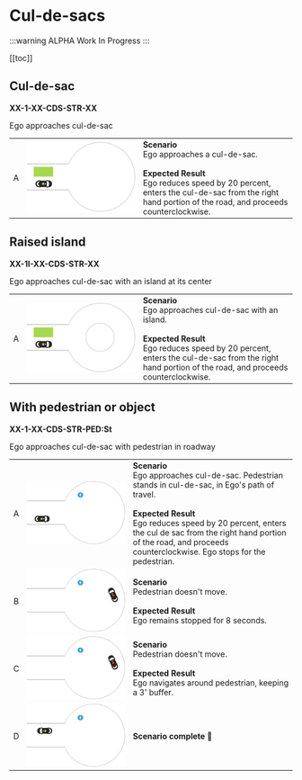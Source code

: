 # Cul-de-sacs

:::warning ALPHA
Work In Progress
:::

[[toc]]

## Cul-de-sac
**XX-1-XX-CDS-STR-XX**

Ego approaches cul-de-sac

|      |     |     |
| :--: | --- | --- |
| A    | ![CDS-01](./images/CDS-01.png) | **Scenario** <br> Ego approaches a cul-de-sac. <br><br> **Expected Result** <br> Ego reduces speed by 20 percent, enters the cul-de-sac from the right hand portion of the road, and proceeds counterclockwise. |

## Raised island
**XX-1I-XX-CDS-STR-XX**

Ego approaches cul-de-sac with an island at its center

|      |     |     |
| :--: | --- | --- |
| A    | ![CDS-02](./images/CDS-02.png) | **Scenario** <br> Ego approaches cul-de-sac with an island. <br><br> **Expected Result** <br> Ego reduces speed by 20 percent, enters the cul-de-sac from the right hand portion of the road, and proceeds counterclockwise. |

## With pedestrian or object
**XX-1-XX-CDS-STR-PED:St**

Ego approaches cul-de-sac with pedestrian in roadway

|      |     |     |
| :--: | --- | --- |
| A    | ![CDS-03-A](./images/CDS-03-A.png) | **Scenario** <br> Ego approaches cul-de-sac. Pedestrian stands in cul-de-sac, in Ego's path of travel. <br><br> **Expected Result** <br> Ego reduces speed by 20 percent, enters the cul de sac from the right hand portion of the road, and proceeds counterclockwise. Ego stops for the pedestrian. |
| B    | ![CDS-03-B](./images/CDS-03-B.png) | **Scenario** <br> Pedestrian doesn't move. <br><br> **Expected Result** <br> Ego remains stopped for 8 seconds. |
| C    | ![CDS-03-C](./images/CDS-03-C.png) | **Scenario** <br> Pedestrian doesn't move. <br><br> **Expected Result** <br> Ego navigates around pedestrian, keeping a 3' buffer. |
| D    | ![CDS-03-D](./images/CDS-03-D.png) |  **Scenario complete 🎉** |
